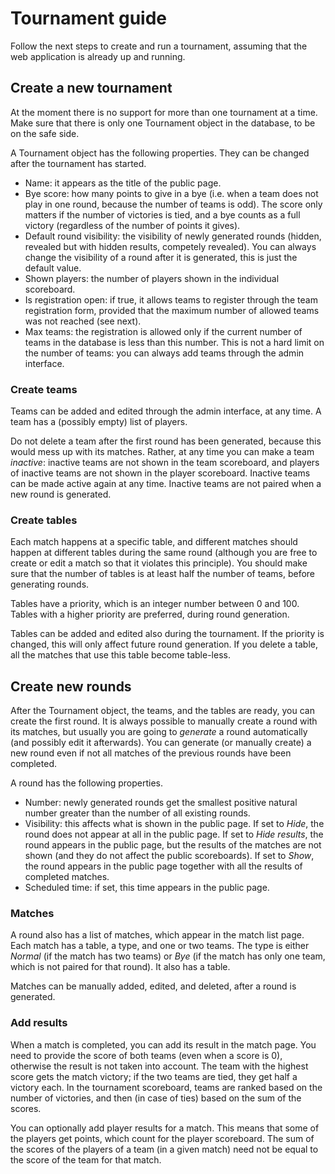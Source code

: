 # Tournament guide

Follow the next steps to create and run a tournament, assuming that the web application is already up and running.


## Create a new tournament

At the moment there is no support for more than one tournament at a time.
Make sure that there is only one Tournament object in the database, to be on the safe side.

A Tournament object has the following properties. They can be changed after the tournament has started.
- Name: it appears as the title of the public page.
- Bye score: how many points to give in a bye (i.e. when a team does not play in one round, because the number of teams is odd). The score only matters if the number of victories is tied, and a bye counts as a full victory (regardless of the number of points it gives).
- Default round visibility: the visibility of newly generated rounds (hidden, revealed but with hidden results, competely revealed). You can always change the visibility of a round after it is generated, this is just the default value.
- Shown players: the number of players shown in the individual scoreboard.
- Is registration open: if true, it allows teams to register through the team registration form, provided that the maximum number of allowed teams was not reached (see next).
- Max teams: the registration is allowed only if the current number of teams in the database is less than this number. This is not a hard limit on the number of teams: you can always add teams through the admin interface.


### Create teams

Teams can be added and edited through the admin interface, at any time.
A team has a (possibly empty) list of players.

Do not delete a team after the first round has been generated, because this would mess up with its matches.
Rather, at any time you can make a team _inactive_: inactive teams are not shown in the team scoreboard, and players of inactive teams are not shown in the player scoreboard.
Inactive teams can be made active again at any time.
Inactive teams are not paired when a new round is generated.


### Create tables

Each match happens at a specific table, and different matches should happen at different tables during the same round (although you are free to create or edit a match so that it violates this principle).
You should make sure that the number of tables is at least half the number of teams, before generating rounds.

Tables have a priority, which is an integer number between 0 and 100. Tables with a higher priority are preferred, during round generation.

Tables can be added and edited also during the tournament. If the priority is changed, this will only affect future round generation. If you delete a table, all the matches that use this table become table-less.


## Create new rounds

After the Tournament object, the teams, and the tables are ready, you can create the first round.
It is always possible to manually create a round with its matches, but usually you are going to _generate_ a round automatically (and possibly edit it afterwards).
You can generate (or manually create) a new round even if not all matches of the previous rounds have been completed.

A round has the following properties.
- Number: newly generated rounds get the smallest positive natural number greater than the number of all existing rounds.
- Visibility: this affects what is shown in the public page. If set to _Hide_, the round does not appear at all in the public page. If set to _Hide results_, the round appears in the public page, but the results of the matches are not shown (and they do not affect the public scoreboards). If set to _Show_, the round appears in the public page together with all the results of completed matches.
- Scheduled time: if set, this time appears in the public page.

### Matches

A round also has a list of matches, which appear in the match list page.
Each match has a table, a type, and one or two teams.
The type is either _Normal_ (if the match has two teams) or _Bye_ (if the match has only one team, which is not paired for that round).
It also has a table.

Matches can be manually added, edited, and deleted, after a round is generated.


### Add results

When a match is completed, you can add its result in the match page.
You need to provide the score of both teams (even when a score is 0), otherwise the result is not taken into account.
The team with the highest score gets the match victory; if the two teams are tied, they get half a victory each.
In the tournament scoreboard, teams are ranked based on the number of victories, and then (in case of ties) based on the sum of the scores.

You can optionally add player results for a match.
This means that some of the players get points, which count for the player scoreboard.
The sum of the scores of the players of a team (in a given match) need not be equal to the score of the team for that match.


